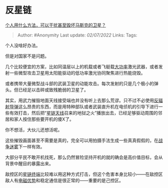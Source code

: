 # 反星链
[个人用什么方法，可以干扰甚至毁坏马斯克的卫星？](https://www.zhihu.com/question/529710431/answer/2543763094)

> Author: #Anonymity
> Last update: *02/07/2022*
> Links:
> Tags:

个人没啥好办法。

但是对国家不是问题。

几个比较便宜的方案，比如同温层以上的机载或者飞艇载[大功率](https://www.zhihu.com/search?q=%E5%A4%A7%E5%8A%9F%E7%8E%87&search_source=Entity&hybrid_search_source=Entity&hybrid_search_extra=%7B%22sourceType%22%3A%22answer%22%2C%22sourceId%22%3A2543763094%7D)激光武器，或者发射一些微型攻击卫星用太阳能驱动的低功率激光协同聚焦进行热能烧毁。

或者携带大量微型战斗部的武装卫星的动能攻击。每次发射的只是几个极小的弹头。但已经足以击碎或致残脆弱的卫星了。

其实，用武力摧毁地面天线接受端也并没有听上去那么荒谬。只不过不必使用[反辐射导弹](https://www.zhihu.com/search?q=%E5%8F%8D%E8%BE%90%E5%B0%84%E5%AF%BC%E5%BC%B9&search_source=Entity&hybrid_search_source=Entity&hybrid_search_extra=%7B%22sourceType%22%3A%22answer%22%2C%22sourceId%22%3A2543763094%7D)这么昂贵的东西，而是用特种部队或者武装直升机在电侦机的引导下进行一些有效打击，然后把“[星链天线](https://www.zhihu.com/search?q=%E6%98%9F%E9%93%BE%E5%A4%A9%E7%BA%BF&search_source=Entity&hybrid_search_source=Entity&hybrid_search_extra=%7B%22sourceType%22%3A%22answer%22%2C%22sourceId%22%3A2543763094%7D)召来的地狱之火”播放出去，已经足够驱动周围的邻居和家人按住那些要开机的傻X了。

你不想活，大伙儿还想活呢。

这些摧毁画面甚至不需要是真的，完全可以用拍摄手法生成一些真真假假的，在[战争迷雾](https://www.zhihu.com/search?q=%E6%88%98%E4%BA%89%E8%BF%B7%E9%9B%BE&search_source=Entity&hybrid_search_source=Entity&hybrid_search_extra=%7B%22sourceType%22%3A%22answer%22%2C%22sourceId%22%3A2543763094%7D)下一样有效。

大部分平民不敢开机找死，那么仍然冒险坚持开机的就的确会是高价值目标，会从背景中醒目的暴露出来。

敌控区的[星链终端](https://www.zhihu.com/search?q=%E6%98%9F%E9%93%BE%E7%BB%88%E7%AB%AF&search_source=Entity&hybrid_search_source=Entity&hybrid_search_extra=%7B%22sourceType%22%3A%22answer%22%2C%22sourceId%22%3A2543763094%7D)比较难以用这种方式打击，但这个危害本身比较小——在敌控区敌人有[电磁优势](https://www.zhihu.com/search?q=%E7%94%B5%E7%A3%81%E4%BC%98%E5%8A%BF&search_source=Entity&hybrid_search_source=Entity&hybrid_search_extra=%7B%22sourceType%22%3A%22answer%22%2C%22sourceId%22%3A2543763094%7D)和稳定通信是很正常的——重要的是己控区。

